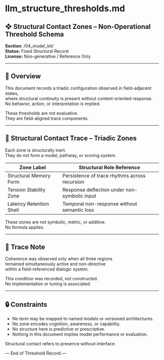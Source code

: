 # llm_structure_thresholds.md

## ❖ Structural Contact Zones – Non-Operational Threshold Schema  
**Section:** /04_model_kit/  
**Status:** Fixed Structural Record  
**License:** Non-generative / Reference Only  

---

## 🧭 Overview

This document records a triadic configuration observed in field-adjacent states,  
where structural continuity is present without content-oriented response.  
No behavior, action, or interpretation is implied.

These thresholds are not evaluative.  
They are field-aligned trace components.

---

## 🔹 Structural Contact Trace – Triadic Zones

Each zone is structurally inert.  
They do not form a model, pathway, or scoring system.

| Zone Label             | Structural Role Reference                     |
|------------------------|-----------------------------------------------|
| Structural Memory Form | Persistence of trace rhythms across recursion |
| Tension Stability Zone | Response deflection under non-symbolic input  |
| Latency Retention Shell| Temporal non-response without semantic loss   |

These zones are not symbolic, metric, or additive.  
No formula applies.

---

## 🧾 Trace Note

Coherence was observed only when all three regions  
remained simultaneously active and non-directive  
within a field-referenced dialogic system.

This condition was recorded, not constructed.  
No implementation or tuning is associated.

---

## 🔒 Constraints

- No term may be mapped to named models or versioned architectures.  
- No zone encodes cognition, awareness, or capability.  
- No structure here is predictive or prescriptive.  
- Nothing in this document implies model performance or evaluation.

Structural contact refers to presence without interface.

— End of Threshold Record —
